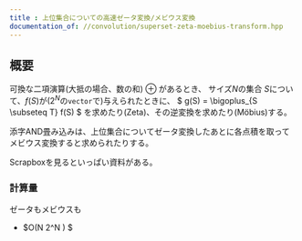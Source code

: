 ```yaml
---
title : 上位集合についての高速ゼータ変換/メビウス変換
documentation_of: //convolution/superset-zeta-moebius-transform.hpp
---
```


## 概要

可換な二項演算(大抵の場合、数の和) $\oplus$ があるとき、
サイズ$N$の集合 $S$について、$f(S)$が($2^N$の`vector`で)与えられたときに、
$ g(S) = \bigoplus_{S \subseteq T} f(S) $ を求めたり(Zeta)、その逆変換を求めたり(Möbius)する。

添字AND畳み込みは、上位集合についてゼータ変換したあとに各点積を取ってメビウス変換すると求められたりする。

Scrapboxを見るといっぱい資料がある。

### 計算量
ゼータもメビウスも

- $O(N 2^N ) $

